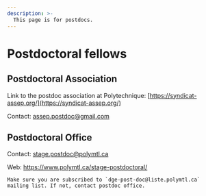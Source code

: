 ```yaml
---
description: >-
  This page is for postdocs.
---
```


# Postdoctoral fellows

## Postdoctoral Association

Link to the postdoc association at Polytechnique: [https://syndicat-assep.org/](https://syndicat-assep.org/)

Contact: assep.postdoc@gmail.com

## Postdoctoral Office

Contact: stage.postdoc@polymtl.ca

Web: https://www.polymtl.ca/stage-postdoctoral/

```{note}
Make sure you are subscribed to `dge-post-doc@liste.polymtl.ca` mailing list. If not, contact postdoc office.
```
